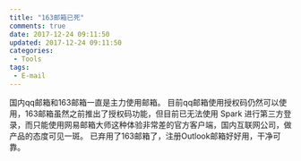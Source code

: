 ```yaml
---
title: "163邮箱已死"
comments: true
date: 2017-12-24 09:11:50
updated: 2017-12-24 09:11:50
categories:
 - Tools
tags:
 - E-mail
---
```


国内qq邮箱和163邮箱一直是主力使用邮箱。
目前qq邮箱使用授权码仍然可以使用，163邮箱虽然之前推出了授权码功能，但目前已无法使用 Spark 进行第三方登录，而只能使用网易邮箱大师这种体验非常差的官方客户端，国内互联网公司，做产品的态度可见一斑。
已弃用了163邮箱了，注册Outlook邮箱好好用，干净可靠。

